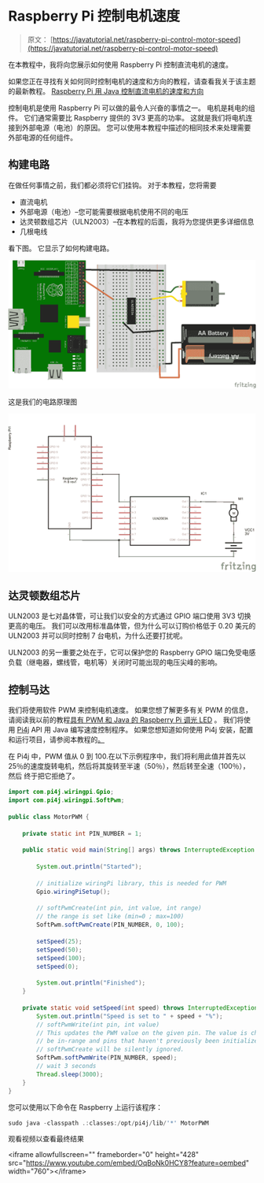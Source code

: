 # Raspberry Pi 控制电机速度

> 原文： [https://javatutorial.net/raspberry-pi-control-motor-speed](https://javatutorial.net/raspberry-pi-control-motor-speed)

在本教程中，我将向您展示如何使用 Raspberry Pi 控制直流电机的速度。

如果您正在寻找有关如何同时控制电机的速度和方向的教程，请查看我关于该主题的最新教程。 [Raspberry Pi 用 Java 控制直流电机的速度和方向](https://javatutorial.net/raspberry-pi-control-dc-motor-speed-and-direction-java)

控制电机是使用 Raspberry Pi 可以做的最令人兴奋的事情之一。 电机是耗电的组件。 它们通常需要比 Raspberry 提供的 3V3 更高的功率。 这就是我们将电机连接到外部电源（电池）的原因。 您可以使用本教程中描述的相同技术来处理需要外部电源的任何组件。

## 构建电路

在做任何事情之前，我们都必须将它们挂钩。 对于本教程，您将需要

*   直流电机
*   外部电源（电池）–您可能需要根据电机使用不同的电压
*   达灵顿数组芯片（ULN2003）–在本教程的后面，我将为您提供更多详细信息
*   几根电线

看下图。 它显示了如何构建电路。

![raspberry-pi-connect-motor-board](img/92b2b4855e3671d8a4e8fcaa0c3a356a.jpg)

这是我们的电路原理图

![raspberry-pi-connect-motor-schematic](img/fa3b7efc82ddc6c9d30af96a303e693e.jpg)

## 达灵顿数组芯片

ULN2003 是七对晶体管，可让我们以安全的方式通过 GPIO 端口使用 3V3 切换更高的电压。 我们可以改用标准晶体管，但为什么可以订购价格低于 0.20 美元的 ULN2003 并可以同时控制 7 台电机，为什么还要打扰呢。

ULN2003 的另一重要之处在于，它可以保护您的 Raspberry GPIO 端口免受电感负载（继电器，螺线管，电机等）关闭时可能出现的电压尖峰的影响。

## 控制马达

我们将使用软件 PWM 来控制电机速度。 如果您想了解更多有关 PWM 的信息，请阅读我以前的教程[具有 PWM 和 Java 的 Raspberry Pi 调光 LED](http://javatutorial.net/raspberry-pi-dim-led-pwm-java "Raspberry Pi Dim LED with PWM and Java") 。 我们将使用 [Pi4j](http://pi4j.com/) API 用 Java 编写速度控制程序。 如果您想知道如何使用 Pi4j 安装，配置和运行项目，请参阅本教程的[。](http://javatutorial.net/raspberry-pi-java-tutorial "Raspberry Pi Java Tutorial")

在 Pi4j 中，PWM 值从 0 到 100.在以下示例程序中，我们将利用此值并首先以 25％的速度旋转电机，然后将其旋转至半速（50％），然后转至全速（100％），然后 终于把它拒绝了。

```java
import com.pi4j.wiringpi.Gpio;
import com.pi4j.wiringpi.SoftPwm;

public class MotorPWM {

	private static int PIN_NUMBER = 1;

	public static void main(String[] args) throws InterruptedException {

		System.out.println("Started");

		// initialize wiringPi library, this is needed for PWM
		Gpio.wiringPiSetup();

		// softPwmCreate(int pin, int value, int range)
		// the range is set like (min=0 ; max=100)
		SoftPwm.softPwmCreate(PIN_NUMBER, 0, 100);

		setSpeed(25);
		setSpeed(50);
		setSpeed(100);
		setSpeed(0);

		System.out.println("Finished");
	}

	private static void setSpeed(int speed) throws InterruptedException {
		System.out.println("Speed is set to " + speed + "%");
		// softPwmWrite(int pin, int value)
		// This updates the PWM value on the given pin. The value is checked to
		// be in-range and pins that haven't previously been initialized via 
		// softPwmCreate will be silently ignored.
		SoftPwm.softPwmWrite(PIN_NUMBER, speed);
		// wait 3 seconds
		Thread.sleep(3000);
	}
}

```

您可以使用以下命令在 Raspberry 上运行该程序：

```java
sudo java -classpath .:classes:/opt/pi4j/lib/'*' MotorPWM
```

观看视频以查看最终结果

&lt;iframe allowfullscreen="" frameborder="0" height="428" src="https://www.youtube.com/embed/OqBoNk0HCY8?feature=oembed" width="760"&gt;&lt;/iframe&gt;